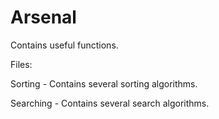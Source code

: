 Arsenal
=======

Contains useful functions.

Files:

Sorting - Contains several sorting algorithms.

Searching - Contains several search algorithms.
